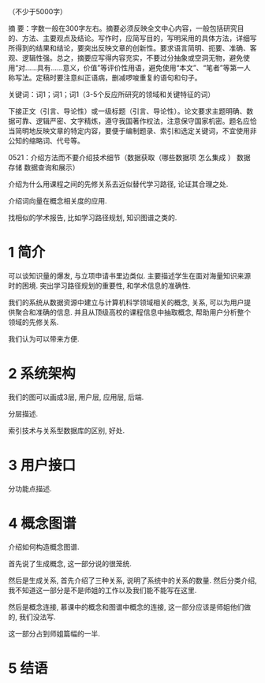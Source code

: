 （不少于5000字）

摘  要：字数一般在300字左右。摘要必须反映全文中心内容，一般包括研究目的、方法、主要观点及结论。写作时，应简写目的，写明采用的具体方法，详细写所得到的结果和结论，要突出反映文章的创新性。要求语言简明、扼要、准确、客观、逻辑性强。总之，摘要应写得内容充实，不要过分抽象或空洞无物，避免使用“对……具有……意义，价值”等评价性用语，避免使用“本文”、“笔者”等第一人称写法。定稿时要注意纠正语病，删减啰唆重复的语句和句子。



关键词：词1；词1；词1（3-5个反应所研究的领域和关键特征的词）



下接正文（引言、导论性）或一级标题（引言、导论性）。论文要求主题明确、数据可靠、逻辑严密、文字精炼，遵守我国著作权法，注意保守国家机密。题名应恰当简明地反映文章的特定内容，要便于编制题录、索引和选定关键词，不宜使用非公知的缩略词、代号等。







0521：介绍方法而不要介绍技术细节（数据获取（哪些数据项 怎么集成 ） 数据存储 数据查询和展示）

介绍为什么用课程之间的先修关系去近似替代学习路径, 论证其合理之处. 

介绍词向量在概念相关度的应用.



找相似的学术报告, 比如学习路径规划, 知识图谱之类的. 

# 1 简介

可以谈知识量的爆发, 与立项申请书里边类似. 主要描述学生在面对海量知识来源时的困境. 突出学习路径规划的重要性, 和学术信息的准确性. 

我们的系统从数据资源中建立与计算机科学领域相关的概念, 关系, 可以为用户提供聚合和准确的信息. 并且从顶级高校的课程信息中抽取概念, 帮助用户分析整个领域的先修关系. 

我们认为可以带来方便.



# 2 系统架构

我们的图可以画成3层, 用户层, 应用层, 后端.

分层描述.

索引技术与关系型数据库的区别, 好处. 



# 3 用户接口

分功能点描述.



# 4 概念图谱

介绍如何构造概念图谱. 

首先说了生成概念, 这一部分说的很笼统.

然后是生成关系, 首先介绍了三种关系, 说明了系统中的关系的数量. 然后分类介绍, 我不知道这一部分是不是师姐的工作以及我们能不能写在这里.

然后是概念连接, 慕课中的概念和图谱中概念的连接, 这一部分应该是师姐他们做的, 我们没法写. 

这一部分占到师姐篇幅的一半. 



# 5 结语






